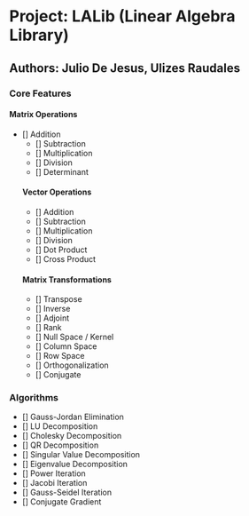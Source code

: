 # Project: LALib (Linear Algebra Library)
## Authors: Julio De Jesus, Ulizes Raudales

### Core Features
#### Matrix Operations
- [] Addition
    - [] Subtraction
    - [] Multiplication
    - [] Division
    - [] Determinant
    #### Vector Operations 
    - [] Addition
    - [] Subtraction
    - [] Multiplication
    - [] Division
    - [] Dot Product
    - [] Cross Product
    #### Matrix Transformations
    - [] Transpose
    - [] Inverse
    - [] Adjoint
    - [] Rank
    - [] Null Space / Kernel
    - [] Column Space
    - [] Row Space
    - [] Orthogonalization
    - [] Conjugate

### Algorithms
- [] Gauss-Jordan Elimination
- [] LU Decomposition
- [] Cholesky Decomposition
- [] QR Decomposition
- [] Singular Value Decomposition
- [] Eigenvalue Decomposition
- [] Power Iteration
- [] Jacobi Iteration
- [] Gauss-Seidel Iteration
- [] Conjugate Gradient
